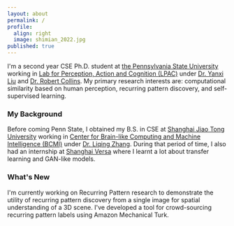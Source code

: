 ```yaml
---
layout: about
permalink: /
profile:
  align: right
  image: shimian_2022.jpg
published: true
---
```

<!-- ### About Me -->
I'm a second year CSE Ph.D. student at [the Pennsylvania State University](https://www.eecs.psu.edu/) working in [Lab for Perception, Action and Cognition (LPAC)](http://vision.cse.psu.edu) under [Dr. Yanxi Liu](https://www.cse.psu.edu/~yul11/) and [Dr. Robert Collins](https://www.cse.psu.edu/~rtc12/). My primary research interests are: computational similarity based on human perception, recurring pattern discovery, and self-supervised learning. 

### My Background
Before coming Penn State, I obtained my B.S. in CSE at [Shanghai Jiao Tong University](https://www.cs.sjtu.edu.cn/) working in [Center for Brain-like Computing and Machine Intelligence (BCMI)](https://bcmi.sjtu.edu.cn/) under [Dr. Liqing Zhang](https://bcmi.sjtu.edu.cn/~zhangliqing/). During that period of time, I also had an internship at [Shanghai Versa](https://www.versa-ai.com/) where I learnt a lot about transfer learning and GAN-like models.

### What's New
I'm currently working on Recurring Pattern research to demonstrate the utility of recurring pattern discovery from a single image for spatial understanding of a 3D scene. 
I've developed a tool for crowd-sourcing recurring pattern labels using Amazon Mechanical Turk.